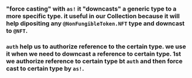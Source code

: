 ### "force casting" with `as!` it "downcasts" a generic type to a more specific type. it useful in our Collection because it will help dipositing any `@NonFungibleToken.NFT` type and downcast to `@NFT`.

### `auth` help us to authorize reference to the certain type. we use it when we need to downcast a reference to certain type. 1st we authorize reference to certain type bt `auth` and then force cast to certain type by `as!`.

